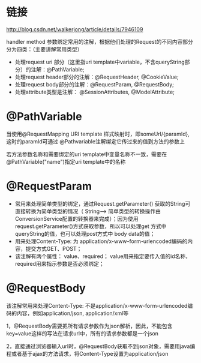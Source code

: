 # 链接
http://blog.csdn.net/walkerjong/article/details/7946109

handler method 参数绑定常用的注解，根据他们处理的Request的不同内容部分分为四类：（主要讲解常用类型）
+ 处理request uri 部分（这里指uri template中variable，不含queryString部分）的注解：@PathVariable;
+ 处理request header部分的注解：@RequestHeader, @CookieValue;
+ 处理request body部分的注解：@RequestParam,  @RequestBody;
+ 处理attribute类型是注解： @SessionAttributes, @ModelAttribute;

# @PathVariable 
当使用@RequestMapping URI template 样式映射时，即someUrl/{paramId}, 这时的paramId可通过 @Pathvariable注解绑定它传过来的值到方法的参数上

若方法参数名称和需要绑定的uri template中变量名称不一致，需要在@PathVariable("name")指定uri template中的名称

# @RequestParam 
+ 常用来处理简单类型的绑定，通过Request.getParameter() 获取的String可直接转换为简单类型的情况（ String--> 简单类型的转换操作由ConversionService配置的转换器来完成）；因为使用request.getParameter()方式获取参数，所以可以处理get 方式中queryString的值，也可以处理post方式中 body data的值；
+ 用来处理Content-Type: 为 application/x-www-form-urlencoded编码的内容，提交方式GET、POST；
+ 该注解有两个属性： value、required； value用来指定要传入值的id名称，required用来指示参数是否必须绑定；

# @RequestBody
该注解常用来处理Content-Type: 不是application/x-www-form-urlencoded编码的内容，例如application/json, application/xml等

1，@RequestBody需要把所有请求参数作为json解析，因此，不能包含key=value这样的写法在请求url中，所有的请求参数都是一个json

2，直接通过浏览器输入url时，@RequestBody获取不到json对象，需要用java编程或者基于ajax的方法请求，将Content-Type设置为application/json
